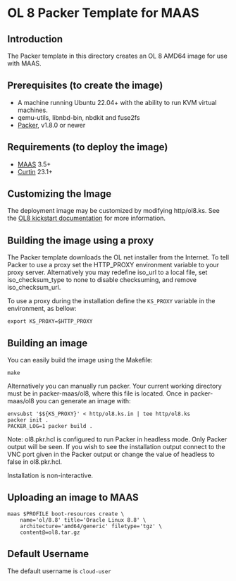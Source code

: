 # OL 8 Packer Template for MAAS

## Introduction

The Packer template in this directory creates an OL 8 AMD64 image for use with MAAS.

## Prerequisites (to create the image)

* A machine running Ubuntu 22.04+ with the ability to run KVM virtual machines.
* qemu-utils, libnbd-bin, nbdkit and fuse2fs
* [Packer](https://www.packer.io/intro/getting-started/install.html), v1.8.0 or newer

## Requirements (to deploy the image)

* [MAAS](https://maas.io) 3.5+
* [Curtin](https://launchpad.net/curtin) 23.1+

## Customizing the Image

The deployment image may be customized by modifying http/ol8.ks. See the [OL8 kickstart documentation](https://docs.oracle.com/en/operating-systems/oracle-linux/8/install/install-AutomatinganOracleLinuxInstallationbyUsingKickstart.html) for more information.

## Building the image using a proxy

The Packer template downloads the OL net installer from the Internet. To
tell Packer to use a proxy set the HTTP_PROXY environment variable to your proxy
server. Alternatively you may redefine iso_url to a local file, set
iso_checksum_type to none to disable checksuming, and remove iso_checksum_url.

To use a proxy during the installation define the `KS_PROXY` variable in the
environment, as bellow:

```shell
export KS_PROXY=$HTTP_PROXY
```

## Building an image

You can easily build the image using the Makefile:

```shell
make
```

Alternatively you can manually run packer. Your current working directory must
be in packer-maas/ol8, where this file is located. Once in packer-maas/ol8
you can generate an image with:

```shell
envsubst '$${KS_PROXY}' < http/ol8.ks.in | tee http/ol8.ks
packer init .
PACKER_LOG=1 packer build .
```

Note: ol8.pkr.hcl is configured to run Packer in headless mode. Only Packer
output will be seen. If you wish to see the installation output connect to the
VNC port given in the Packer output or change the value of headless to false in
ol8.pkr.hcl.

Installation is non-interactive.

## Uploading an image to MAAS

```shell
maas $PROFILE boot-resources create \
    name='ol/8.8' title='Oracle Linux 8.8' \
    architecture='amd64/generic' filetype='tgz' \
    content@=ol8.tar.gz
```

## Default Username

The default username is ```cloud-user```
